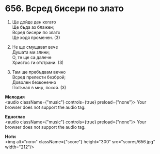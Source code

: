 # 656. Всред бисери по злато

1. Ще дойде ден когато  
Ще бъда аз блажен;  
Всред бисери по злато  
Ще ходя променен. (3)

2. Не ще смущават вече  
Душата ми злини;  
О, те ще са далече  
Христос ги отстрани. (3)

3. Там ще пребъдвам вечно  
Всред прелести безброй;  
Доволен безконечно  
Потънал в мир, покой. (3)

**Мелодия**  
<audio className={"music"} controls={true} preload={"none"}>
    <source src="mp3/656.mp3" type="audio/mpeg"/>
    Your browser does not support the audio tag.
</audio>

**Едноглас**  
<audio className={"music"} controls={true} preload={"none"}>
    <source src="transp/656.mp3" type="audio/mpeg"/>
    Your browser does not support the audio tag.
</audio>

**Ноти**  
<img alt="ноти" className={"score"} height="300" src="scores/656.jpg" width="212"/>
